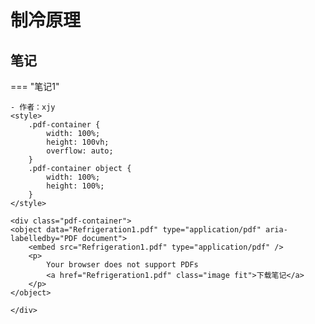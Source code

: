 # 制冷原理

## 笔记

=== "笔记1"

    - 作者：xjy
    <style>
        .pdf-container {
            width: 100%;
            height: 100vh;
            overflow: auto;
        }
        .pdf-container object {
            width: 100%;
            height: 100%;
        }
    </style>

    <div class="pdf-container">
    <object data="Refrigeration1.pdf" type="application/pdf" aria-labelledby="PDF document">
        <embed src="Refrigeration1.pdf" type="application/pdf" />
        <p>
            Your browser does not support PDFs
            <a href="Refrigeration1.pdf" class="image fit">下载笔记</a>
        </p>
    </object>

    </div>